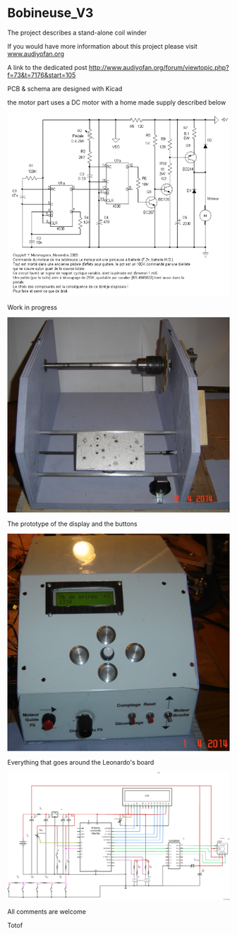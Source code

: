 Bobineuse_V3
============

The project describes a stand-alone coil winder

If you would have more information about this project please visit 
www.audiyofan.org

A link to the dedicated post 
http://www.audiyofan.org/forum/viewtopic.php?f=73&t=7176&start=105


PCB & schema are designed with Kicad

the motor part uses a DC motor with a home made supply described below

![](schematics/Moteur.gif)

Work in progress

![](images/Reconstruction_bobineuse_V3_5.JPG)

The prototype of the display and the buttons

![](images/Proto_facade1.JPG)

Everything that goes around the Leonardo's board

![](schematics/Bobineuse_schema_petit.png)

All comments are welcome

Totof
